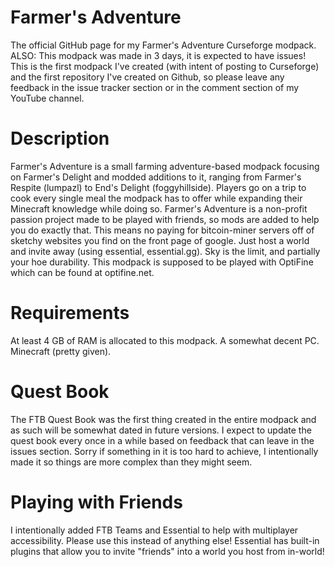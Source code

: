 # Farmer's Adventure
The official GitHub page for my Farmer's Adventure Curseforge modpack. ALSO: This modpack was made in 3 days, it is expected to have issues!
This is the first modpack I've created (with intent of posting to Curseforge) and the first repository I've created on Github, so please leave any feedback in the issue tracker section or in the comment section of my YouTube channel.

# Description
Farmer's Adventure is a small farming adventure-based modpack focusing on Farmer's Delight and modded additions to it, ranging from Farmer's Respite (lumpazl) to End's Delight (foggyhillside). Players go on a trip to cook every single meal the modpack has to offer while expanding their Minecraft knowledge while doing so. Farmer's Adventure is a non-profit passion project made to be played with friends, so mods are added to help you do exactly that. This means no paying for bitcoin-miner servers off of sketchy websites you find on the front page of google. Just host a world and invite away (using essential, essential.gg). Sky is the limit, and partially your hoe durability. This modpack is supposed to be played with OptiFine which can be found at optifine.net. 

# Requirements
At least 4 GB of RAM is allocated to this modpack.
A somewhat decent PC.
Minecraft (pretty given).

# Quest Book
The FTB Quest Book was the first thing created in the entire modpack and as such will be somewhat dated in future versions. I expect to update the quest book every once in a while based on feedback that can leave in the issues section. Sorry if something in it is too hard to achieve, I intentionally made it so things are more complex than they might seem.

# Playing with Friends
I intentionally added FTB Teams and Essential to help with multiplayer accessibility. Please use this instead of anything else! Essential has built-in plugins that allow you to invite "friends" into a world you host from in-world!
